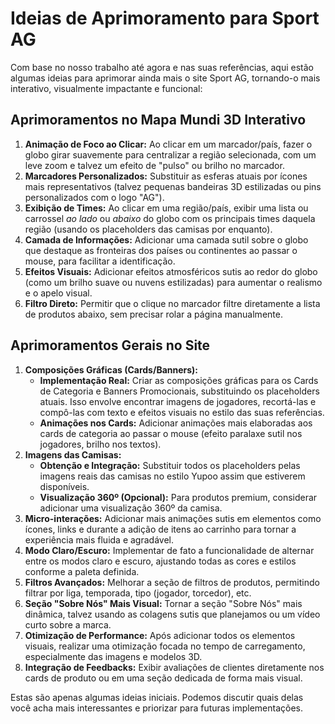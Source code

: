 # Ideias de Aprimoramento para Sport AG

Com base no nosso trabalho até agora e nas suas referências, aqui estão algumas ideias para aprimorar ainda mais o site Sport AG, tornando-o mais interativo, visualmente impactante e funcional:

## Aprimoramentos no Mapa Mundi 3D Interativo

1.  **Animação de Foco ao Clicar:** Ao clicar em um marcador/país, fazer o globo girar suavemente para centralizar a região selecionada, com um leve zoom e talvez um efeito de "pulso" ou brilho no marcador.
2.  **Marcadores Personalizados:** Substituir as esferas atuais por ícones mais representativos (talvez pequenas bandeiras 3D estilizadas ou pins personalizados com o logo "AG").
3.  **Exibição de Times:** Ao clicar em uma região/país, exibir uma lista ou carrossel *ao lado* ou *abaixo* do globo com os principais times daquela região (usando os placeholders das camisas por enquanto).
4.  **Camada de Informações:** Adicionar uma camada sutil sobre o globo que destaque as fronteiras dos países ou continentes ao passar o mouse, para facilitar a identificação.
5.  **Efeitos Visuais:** Adicionar efeitos atmosféricos sutis ao redor do globo (como um brilho suave ou nuvens estilizadas) para aumentar o realismo e o apelo visual.
6.  **Filtro Direto:** Permitir que o clique no marcador filtre diretamente a lista de produtos abaixo, sem precisar rolar a página manualmente.

## Aprimoramentos Gerais no Site

1.  **Composições Gráficas (Cards/Banners):**
    *   **Implementação Real:** Criar as composições gráficas para os Cards de Categoria e Banners Promocionais, substituindo os placeholders atuais. Isso envolve encontrar imagens de jogadores, recortá-las e compô-las com texto e efeitos visuais no estilo das suas referências.
    *   **Animações nos Cards:** Adicionar animações mais elaboradas aos cards de categoria ao passar o mouse (efeito paralaxe sutil nos jogadores, brilho nos textos).
2.  **Imagens das Camisas:**
    *   **Obtenção e Integração:** Substituir todos os placeholders pelas imagens reais das camisas no estilo Yupoo assim que estiverem disponíveis.
    *   **Visualização 360º (Opcional):** Para produtos premium, considerar adicionar uma visualização 360º da camisa.
3.  **Micro-interações:** Adicionar mais animações sutis em elementos como ícones, links e durante a adição de itens ao carrinho para tornar a experiência mais fluida e agradável.
4.  **Modo Claro/Escuro:** Implementar de fato a funcionalidade de alternar entre os modos claro e escuro, ajustando todas as cores e estilos conforme a paleta definida.
5.  **Filtros Avançados:** Melhorar a seção de filtros de produtos, permitindo filtrar por liga, temporada, tipo (jogador, torcedor), etc.
6.  **Seção "Sobre Nós" Mais Visual:** Tornar a seção "Sobre Nós" mais dinâmica, talvez usando as colagens sutis que planejamos ou um vídeo curto sobre a marca.
7.  **Otimização de Performance:** Após adicionar todos os elementos visuais, realizar uma otimização focada no tempo de carregamento, especialmente das imagens e modelos 3D.
8.  **Integração de Feedbacks:** Exibir avaliações de clientes diretamente nos cards de produto ou em uma seção dedicada de forma mais visual.

Estas são apenas algumas ideias iniciais. Podemos discutir quais delas você acha mais interessantes e priorizar para futuras implementações.

